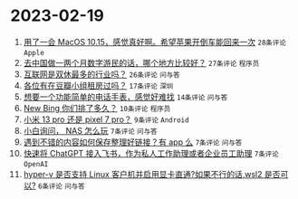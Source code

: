 # 2023-02-19

1. [用了一会 MacOS 10.15，感觉真好啊。希望苹果开倒车能回来一次](https://www.v2ex.com/t/917284) `28条评论` `Apple`
1. [去中国做一两个月数字游民的话，哪个地方比较好？](https://www.v2ex.com/t/917282) `27条评论` `程序员`
1. [互联网是双休最多的行业吗？](https://www.v2ex.com/t/917294) `26条评论` `问与答`
1. [各位有在豆瓣小组租房过吗？](https://www.v2ex.com/t/917290) `17条评论` `深圳`
1. [想要一个功能简单的电话手表，感觉好难找](https://www.v2ex.com/t/917281) `14条评论` `问与答`
1. [New Bing 你们排了多久？](https://www.v2ex.com/t/917306) `10条评论` `程序员`
1. [小米 13 pro 还是 pixel 7 pro？](https://www.v2ex.com/t/917289) `9条评论` `Android`
1. [小白询问， NAS 怎么玩](https://www.v2ex.com/t/917304) `7条评论` `问与答`
1. [遇到不错的内容如何保存整理好链接？有 app 么](https://www.v2ex.com/t/917297) `7条评论` `问与答`
1. [快速将 ChatGPT 接入飞书，作为私人工作助理或者企业员工助理](https://www.v2ex.com/t/917278) `7条评论` `OpenAI`
1. [hyper-v 是否支持 Linux 客户机并启用显卡直通?如果不行的话,wsl2 是否可以?](https://www.v2ex.com/t/917286) `6条评论` `问与答`
